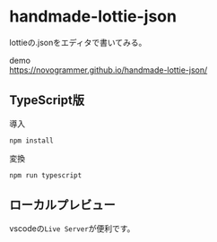 # handmade-lottie-json
lottieの.jsonをエディタで書いてみる。

demo <br>
https://novogrammer.github.io/handmade-lottie-json/

## TypeScript版
導入
```
npm install
```

変換
```
npm run typescript
```


## ローカルプレビュー

vscodeの`Live Server`が便利です。